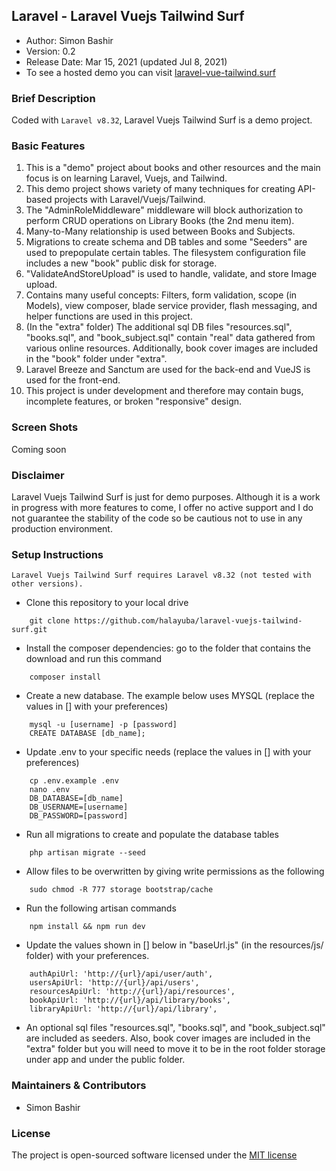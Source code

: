## Laravel - Laravel Vuejs Tailwind Surf

- Author: Simon Bashir
- Version: 0.2
- Release Date: Mar 15, 2021 (updated Jul 8, 2021)
- To see a hosted demo you can visit [laravel-vue-tailwind.surf](http://laravel-vue-tailwind.surf)

### Brief Description
Coded with `Laravel v8.32`, Laravel Vuejs Tailwind Surf is a demo project.

### Basic Features
1. This is a "demo" project about books and other resources and the main focus is on learning Laravel, Vuejs, and Tailwind.
2. This demo project shows variety of many techniques for creating API-based projects with Laravel/Vuejs/Tailwind.
3. The "AdminRoleMiddleware" middleware will block authorization to perform CRUD operations on Library Books (the 2nd menu item).
4. Many-to-Many relationship is used between Books and Subjects.
5. Migrations to create schema and DB tables and some "Seeders" are used to prepopulate certain tables. The filesystem configuration file includes a new "book" public disk for storage.
6. "ValidateAndStoreUpload" is used to handle, validate, and store Image upload.
7. Contains many useful concepts: Filters, form validation, scope (in Models), view composer, blade service provider, flash messaging, and helper functions are used in this project.
8. (In the "extra" folder) The additional sql DB files "resources.sql", "books.sql", and "book_subject.sql" contain "real" data gathered from various online resources.  Additionally, book cover images are included in the "book" folder under "extra".
9. Laravel Breeze and Sanctum are used for the back-end and VueJS is used for the front-end.
10. This project is under development and therefore may contain bugs, incomplete features, or broken "responsive" design.

### Screen Shots
Coming soon


### Disclaimer
Laravel Vuejs Tailwind Surf is just for demo purposes. Although it is a work in progress with more features to come, I offer no active support and I do not guarantee the stability of the code so be cautious not to use in any production environment.

### Setup Instructions
```
Laravel Vuejs Tailwind Surf requires Laravel v8.32 (not tested with other versions).
```


* Clone this repository to your local drive
~~~
    git clone https://github.com/halayuba/laravel-vuejs-tailwind-surf.git
~~~
* Install the composer dependencies: go to the folder that contains the download and run this command
~~~
    composer install
~~~
* Create a new database. The example below uses MYSQL (replace the values in [] with your preferences)
~~~
    mysql -u [username] -p [password]
    CREATE DATABASE [db_name];
~~~
* Update .env to your specific needs (replace the values in [] with your preferences)
~~~
    cp .env.example .env
    nano .env
    DB_DATABASE=[db_name]
    DB_USERNAME=[username]
    DB_PASSWORD=[password]
~~~
* Run all migrations to create and populate the database tables
~~~
    php artisan migrate --seed
~~~
* Allow files to be overwritten by giving write permissions as the following
~~~
    sudo chmod -R 777 storage bootstrap/cache
~~~
* Run the following artisan commands
~~~
    npm install && npm run dev
~~~
* Update the values shown in [] below in "baseUrl.js" (in the resources/js/ folder) with your preferences.
~~~
    authApiUrl: 'http://{url}/api/user/auth',
    usersApiUrl: 'http://{url}/api/users',
    resourcesApiUrl: 'http://{url}/api/resources',
    bookApiUrl: 'http://{url}/api/library/books',
    libraryApiUrl: 'http://{url}/api/library',
~~~
* An optional sql files "resources.sql", "books.sql", and "book_subject.sql" are included as seeders.  Also, book cover images are included in the "extra" folder but you will need to move it to be in the root folder storage under app and under the public folder.


### Maintainers & Contributors
- Simon Bashir

### License
The project is open-sourced software licensed under the [MIT license](http://opensource.org/licenses/MIT)
